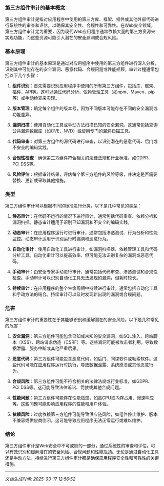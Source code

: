 ### 第三方组件审计的基本概念

第三方组件审计是指对应用程序中使用的第三方库、框架、插件或其他外部代码进行系统性的审查和评估，以确保其安全性、合规性和可靠性。在Web安全领域，第三方组件审计尤为重要，因为现代Web应用程序通常依赖大量的第三方资源来实现功能，而这些资源可能引入潜在的安全漏洞或合规风险。

### 基本原理

第三方组件审计的基本原理是通过对应用程序中使用的第三方组件进行深入分析，识别其中可能存在的安全漏洞、恶意代码、合规问题或性能瓶颈。审计过程通常包括以下几个步骤：

1. **组件识别**：首先需要识别应用程序中使用的所有第三方组件，包括库、框架、插件、API等。这可以通过代码分析、依赖管理工具（如npm、Maven、pip等）或手动检查来实现。

2. **版本管理**：确定每个组件的版本号，因为不同版本可能存在不同的安全漏洞或功能差异。

3. **漏洞扫描**：使用自动化工具或手动方法扫描已知的安全漏洞。这通常包括查询公共漏洞数据库（如CVE、NVD）或使用专门的漏洞扫描工具。

4. **代码审查**：对第三方组件的源代码进行审查，以识别潜在的恶意代码、后门或不安全的编码实践。

5. **合规性检查**：确保第三方组件符合相关的法律法规和行业标准，如GDPR、PCI DSS等。

6. **风险评估**：根据审计结果，评估每个第三方组件的风险等级，并决定是否需要替换、更新或采取其他措施。

### 类型

第三方组件审计可以根据不同的标准进行分类，以下是几种常见的类型：

1. **静态审计**：在代码不运行的情况下进行审计，通常包括代码审查、依赖分析和漏洞扫描。静态审计适用于识别已知漏洞和不安全的编码实践。

2. **动态审计**：在应用程序运行时进行审计，通常包括渗透测试、行为分析和性能监控。动态审计适用于识别运行时漏洞和恶意行为。

3. **自动化审计**：使用自动化工具进行审计，如漏洞扫描器、依赖管理工具和代码分析工具。自动化审计可以提高效率，但可能无法识别复杂的漏洞或恶意代码。

4. **手动审计**：由安全专家手动进行审计，通常包括代码审查、渗透测试和合规性检查。手动审计可以识别自动化工具无法发现的漏洞，但耗时较长。

5. **持续审计**：在应用程序的整个生命周期中持续进行审计，通常包括自动化工具和手动方法的结合。持续审计可以及时发现新出现的漏洞或合规问题。

### 危害

第三方组件审计的重要性在于其能够识别和缓解潜在的安全风险，以下是几种常见的危害：

1. **安全漏洞**：第三方组件可能包含已知或未知的安全漏洞，如SQL注入、跨站脚本（XSS）、跨站请求伪造（CSRF）等。这些漏洞可能被攻击者利用，导致数据泄露、服务中断或其他严重后果。

2. **恶意代码**：第三方组件可能包含恶意代码，如后门、间谍软件或勒索软件。这些代码可能在应用程序运行时执行，导致数据泄露、系统崩溃或其他恶意行为。

3. **合规风险**：第三方组件可能不符合相关的法律法规或行业标准，如GDPR、PCI DSS等。这可能导致法律诉讼、罚款或其他合规问题。

4. **性能问题**：第三方组件可能存在性能瓶颈，如高CPU或内存占用、慢速响应等。这些问题可能影响应用程序的性能和用户体验。

5. **依赖风险**：过度依赖第三方组件可能导致供应链风险，如组件停止维护、版本不兼容或供应商倒闭。这可能导致应用程序无法正常运行或难以维护。

### 结论

第三方组件审计是Web安全中不可或缺的一部分，通过系统性的审查和评估，可以有效识别和缓解潜在的安全风险、合规问题和性能瓶颈。无论是通过自动化工具还是手动方法，持续进行第三方组件审计都是确保应用程序安全性和可靠性的关键措施。

---

*文档生成时间: 2025-03-17 12:56:52*

